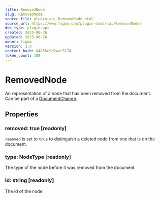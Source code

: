 ```yaml
---
title: RemovedNode
slug: RemovedNode
source_file: plugin-api-RemovedNode.html
source_url: https://www.figma.com/plugin-docs/api/RemovedNode/
doc_type: plugin-api
created: 2025-06-26
updated: 2025-06-26
owner: figma
version: 1.0
content_hash: 84856c9d2aac3174
token_count: 108
---
```

# RemovedNode

An representation of a node that has been removed from the document. Can be part of a [DocumentChange](/plugin-docs/api/DocumentChange/).

## Properties

### removed: true [readonly]

`removed` is set to `true` to distinguish a deleted node from one that is on the document.

### type: NodeType [readonly]

The type of the node before it was removed from the document

### id: string [readonly]

The id of the node
